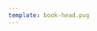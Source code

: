 ```yaml
---
template: book-head.pug
---
```



[//]: # (Feel free to edit any of the values above or MD below.)
[//]: # (You changes will be included in the new Markade generated HTML)

